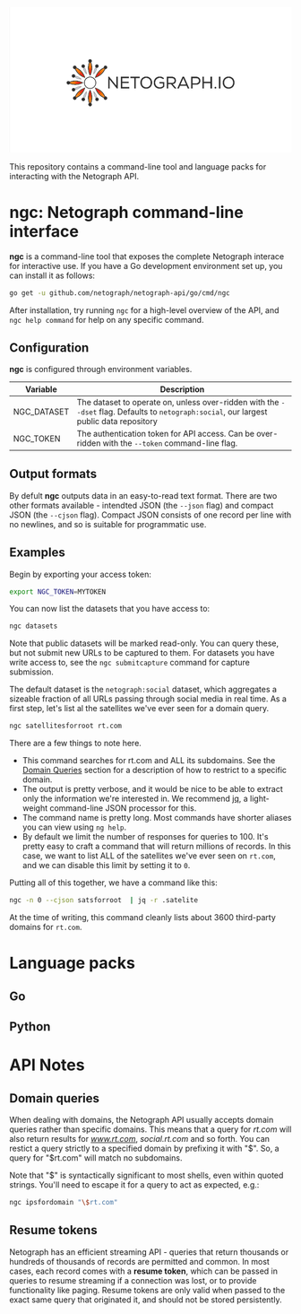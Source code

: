 
![Netograph API](assets/netograph-logo.png)


This repository contains a command-line tool and language packs for interacting
with the Netograph API.

# ngc: Netograph command-line interface

**ngc** is a command-line tool that exposes the complete Netograph interace for
interactive use. If you have a Go development environment set up, you can
install it as follows:

```sh
go get -u github.com/netograph/netograph-api/go/cmd/ngc
```

After installation, try running `ngc` for a high-level overview of the API, and
`ngc help command` for help on any specific command.

## Configuration

**ngc** is configured through environment variables.

| Variable | Description |
| --- | --- |
| NGC_DATASET | The dataset to operate on, unless over-ridden with the `--dset` flag. Defaults to `netograph:social`, our largest public data repository
| NGC_TOKEN  | The authentication token for API access. Can be over-ridden with the `--token` command-line flag.  |


## Output formats

By defult **ngc** outputs data in an easy-to-read text format. There are two
other formats available - intendted JSON (the `--json` flag) and compact JSON
(the `--cjson` flag). Compact JSON consists of one record per line with no
newlines, and so is suitable for programmatic use.


## Examples

Begin by exporting your access token:

```sh
export NGC_TOKEN=MYTOKEN
```

You can now list the datasets that you have access to:

```sh
ngc datasets
```

Note that public datasets will be marked read-only. You can query these, but not
submit new URLs to be captured to them. For datasets you have write access to,
see the `ngc submitcapture` command for capture submission.

The default dataset is the `netograph:social` dataset, which aggregates a
sizeable fraction of all URLs passing through social media in real time. As a
first step, let's list al the satellites we've ever seen for a domain query.

```sh
ngc satellitesforroot rt.com
```

There are a few things to note here.

- This command searches for rt.com and ALL its subdomains. See the [Domain
  Queries](#domain-queries) section for a description of how to restrict to a
  specific domain.
- The output is pretty verbose, and it would be nice to be able to extract only
  the information we're interested in. We recommend
  [jq](https://stedolan.github.io/jq/), a light-weight command-line JSON
  processor for this.
- The command name is pretty long. Most commands have shorter aliases you can
  view using `ng help`.
- By default we limit the number of responses for queries to 100. It's pretty
  easy to craft a command that will return millions of records. In this case, we
  want to list ALL of the satellites we've ever seen on `rt.com`, and we can
  disable this limit by setting it to `0`.

Putting all of this together, we have a command like this:

```sh
ngc -n 0 --cjson satsforroot  | jq -r .satelite
```

At the time of writing, this command cleanly lists about 3600 third-party
domains for `rt.com`.


# Language packs

## Go


## Python



# API Notes

## Domain queries

When dealing with domains, the Netograph API usually accepts domain queries
rather than specific domains. This means that a query for *rt.com* will also
return results for *www.rt.com*, *social.rt.com* and so forth. You can restict a
query strictly to a specified domain by prefixing it with "$". So, a query for
"$rt.com" will match no subdomains.

Note that "$" is syntactically significant to most shells, even within quoted
strings. You'll need to escape it for a query to act as expected, e.g.:

```sh
ngc ipsfordomain "\$rt.com"
```


## Resume tokens

Netograph has an efficient streaming API - queries that return thousands or
hundreds of thousands of records are permitted and common. In most cases, each
record comes with a **resume token**, which can be passed in queries to resume
streaming if a connection was lost, or to provide functionality like paging.
Resume tokens are only valid when passed to the exact same query that originated
it, and should not be stored persistently.

